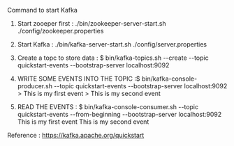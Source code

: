 Command to start Kafka
1. Start zooeper first :  ./bin/zookeeper-server-start.sh ./config/zookeeper.properties 
2. Start Kafka :  ./bin/kafka-server-start.sh ./config/server.properties 
3. Create a topc to store data : $ bin/kafka-topics.sh --create --topic quickstart-events --bootstrap-server localhost:9092
4.  WRITE SOME EVENTS INTO THE TOPIC :$ bin/kafka-console-producer.sh --topic quickstart-events --bootstrap-server localhost:9092
                                        > This is my first event
                                        > This is my second event

5.  READ THE EVENTS : $ bin/kafka-console-consumer.sh --topic quickstart-events --from-beginning --bootstrap-server localhost:9092
                      This is my first event
                      This is my second event

Reference : https://kafka.apache.org/quickstart
